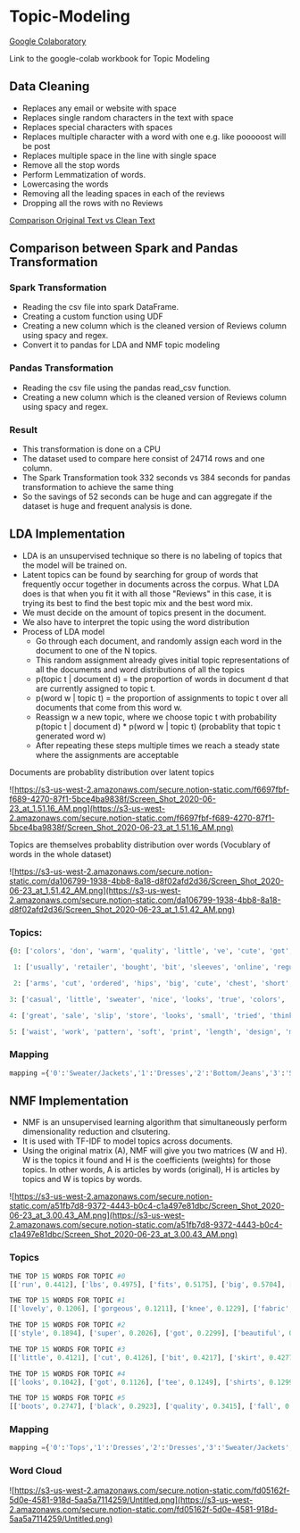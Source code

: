# Topic-Modeling
[Google Colaboratory](https://colab.research.google.com/drive/1idYU7lPIgxO87KQLtFcCNJe1ALZWLlWq?usp=sharing)

Link to the google-colab workbook for Topic Modeling

## Data Cleaning

- Replaces any email or website with space
- Replaces single random characters in the text with space
- Replaces special characters with spaces
- Replaces multiple character with a word with one  e.g. like pooooost will be post
- Replaces multiple space in the line with single space
- Remove all the stop words
- Perform Lemmatization of words.
- Lowercasing the words
- Removing all the leading spaces in each of the reviews
- Dropping all the rows with no Reviews

[Comparison  Original Text vs Clean Text](https://www.notion.so/d13adbc09c1f49ac92a737748ae072e6)

## **Comparison between Spark and Pandas Transformation**

### Spark Transformation

- Reading the csv file into spark DataFrame.
- Creating a custom function using UDF
- Creating a new column which is the cleaned version of Reviews column using spacy and regex.
- Convert it to pandas for LDA and NMF topic modeling

### Pandas Transformation

- Reading the csv file using the pandas read_csv function.
- Creating a new column which is the cleaned version of Reviews column using spacy and regex.

### Result

- This transformation is done on a CPU
- The dataset used to compare here consist of 24714 rows and one column.
- The Spark Transformation took 332 seconds vs 384 seconds for pandas transformation to achieve the same thing
- So the savings of 52 seconds can be huge and can aggregate if the dataset is huge and frequent analysis is done.

## LDA Implementation

- LDA  is an unsupervised technique so there is no labeling of topics that the model will be trained on.
- Latent topics can be found by searching for group of words that frequently occur together in documents across the corpus. What LDA does is that when you fit it with all those "Reviews" in this case, it is trying its best to find the best topic mix and the best word mix.
- We  must decide on the amount of topics present in the document.
- We also have to interpret the topic using the word distribution
- Process of LDA model
    - Go through each document, and randomly assign each word in the document to one of the N topics.
    - This random assignment already gives  initial topic representations of all the documents and word distributions of all the topics
    - p(topic t | document d) = the proportion of words in document d that are currently assigned to topic t.
    - p(word w | topic t) = the proportion of assignments to topic t over all documents that come from this word w.
    - Reassign w a new topic, where we choose topic t with probability p(topic t | document d) * p(word w | topic t) (probablity that topic t generated word w)
    - After repeating these steps multiple times we reach a steady state where the assignments are acceptable

Documents are probablity distribution over latent topics 

![https://s3-us-west-2.amazonaws.com/secure.notion-static.com/f6697fbf-f689-4270-87f1-5bce4ba9838f/Screen_Shot_2020-06-23_at_1.51.16_AM.png](https://s3-us-west-2.amazonaws.com/secure.notion-static.com/f6697fbf-f689-4270-87f1-5bce4ba9838f/Screen_Shot_2020-06-23_at_1.51.16_AM.png)

Topics are themselves probablity distribution over words (Vocublary of words in the whole dataset)

![https://s3-us-west-2.amazonaws.com/secure.notion-static.com/da106799-1938-4bb8-8a18-d8f02afd2d36/Screen_Shot_2020-06-23_at_1.51.42_AM.png](https://s3-us-west-2.amazonaws.com/secure.notion-static.com/da106799-1938-4bb8-8a18-d8f02afd2d36/Screen_Shot_2020-06-23_at_1.51.42_AM.png)

### Topics:

```python
{0: ['colors', 'don', 'warm', 'quality', 'little', 've', 'cute', 'got', 'time', 'dry', 'sale', 'color', 'size', 'bought', 'buttons', 'price', 'washed', 'wash', 'wear', 'love', 'like', 'coat', 'fabric', 'soft', 'sweater'],

 1: ['usually', 'retailer', 'bought', 'bit', 'sleeves', 'online', 'regular', 'sweater', 'little', 'look', 'tried', 'medium', 'wear', 'long', 'store', 'length', 'love', 'xs', 'petite', 'fit', 'small', 'ordered', 'color', 'like', 'size'],

 2: ['arms', 'cut', 'ordered', 'hips', 'big', 'cute', 'chest', 'short', 'nice', 'bit', 'jeans', 'tight', 'great', 'material', 'little', 'love', 'large', 'shirt', 'waist', 'look', 'fabric', 'small', 'like', 'size', 'fit'], 

3: ['casual', 'little', 'sweater', 'nice', 'looks', 'true', 'colors', 'got', 'dress', 'flattering', 'shirt', 'fall', 'cute', 'bought', 'summer', 'fit', 'fits', 'soft', 'color', 'jeans', 'size', 'perfect', 'wear', 'great', 'love'], 

4: ['great', 'sale', 'slip', 'store', 'looks', 'small', 'tried', 'think', 'look', 'online', 'dresses', 'petite', 'fits', 'perfect', 'quality', 'price', 'love', 'ordered', 'wear', 'fabric', 'beautiful', 'fit', 'size', 'like', 'dress'], 

5: ['waist', 'work', 'pattern', 'soft', 'print', 'length', 'design', 'makes', 'material', 'looks', 'little', 'beautiful', 'nice', 'fit', 'great', 'cut', 'look', 'wear', 'colors', 'like', 'fabric', 'flattering', 'skirt', 'love', 'dress']}
```

### Mapping

```python
mapping ={'0':'Sweater/Jackets','1':'Dresses','2':'Bottom/Jeans','3':'Shirt/Tops','4':'Dresses','5':'Bottom/Jeans'}
```

## NMF Implementation

- NMF is an unsupervised learning algorithm that simultaneously perform dimensionality reduction and clsutering.
- It is used with TF-IDF to model topics across documents.
- Using the original matrix (A), NMF will give you two matrices (W and H). W is the topics it found and H is the coefficients (weights) for those topics. In other words, A is articles by words (original), H is articles by topics and W is topics by words.

![https://s3-us-west-2.amazonaws.com/secure.notion-static.com/a51fb7d8-9372-4443-b0c4-c1a497e81dbc/Screen_Shot_2020-06-23_at_3.00.43_AM.png](https://s3-us-west-2.amazonaws.com/secure.notion-static.com/a51fb7d8-9372-4443-b0c4-c1a497e81dbc/Screen_Shot_2020-06-23_at_3.00.43_AM.png)

### Topics

```python
THE TOP 15 WORDS FOR TOPIC #0
[['run', 0.4412], ['lbs', 0.4975], ['fits', 0.5175], ['big', 0.5704], ['xs', 0.6369], ['true', 0.6424], ['fit', 0.7021], ['wear', 0.7119], ['usually', 0.805], ['runs', 0.8942], ['medium', 1.065], ['ordered', 1.0686], ['large', 1.1593], ['small', 1.9073], ['size', 2.5544]]

THE TOP 15 WORDS FOR TOPIC #1
[['lovely', 0.1206], ['gorgeous', 0.1211], ['knee', 0.1229], ['fabric', 0.1241], ['belt', 0.1254], ['wedding', 0.1504], ['easy', 0.1734], ['dresses', 0.2116], ['summer', 0.2151], ['wear', 0.2298], ['slip', 0.2434], ['perfect', 0.2544], ['flattering', 0.3015], ['beautiful', 0.3465], ['dress', 3.6979]]

THE TOP 15 WORDS FOR TOPIC #2
[['style', 0.1894], ['super', 0.2026], ['got', 0.2299], ['beautiful', 0.2982], ['absolutely', 0.3331], ['wear', 0.3504], ['flattering', 0.371], ['bought', 0.4036], ['fits', 0.432], ['colors', 0.4702], ['perfect', 0.5089], ['color', 0.6037], ['soft', 0.6757], ['sweater', 0.8306], ['love', 2.8862]]

THE TOP 15 WORDS FOR TOPIC #3
[['little', 0.4121], ['cut', 0.4126], ['bit', 0.4217], ['skirt', 0.4277], ['waist', 0.4464], ['short', 0.4472], ['didn', 0.4608], ['color', 0.4767], ['material', 0.4916], ['good', 0.4974], ['fit', 0.5008], ['nice', 0.6976], ['look', 0.7769], ['fabric', 0.871], ['like', 1.3458]]

THE TOP 15 WORDS FOR TOPIC #4
[['looks', 0.1042], ['got', 0.1126], ['tee', 0.1249], ['shirts', 0.1299], ['flattering', 0.1345], ['underneath', 0.1492], ['wear', 0.1616], ['material', 0.1646], ['boxy', 0.1669], ['soft', 0.1734], ['little', 0.2267], ['white', 0.236], ['super', 0.2977], ['cute', 0.9465], ['shirt', 3.0829]]

THE TOP 15 WORDS FOR TOPIC #5
[['boots', 0.2747], ['black', 0.2923], ['quality', 0.3415], ['fall', 0.3774], ['pair', 0.3876], ['leggings', 0.4066], ['summer', 0.4087], ['skinny', 0.4428], ['perfect', 0.4893], ['wear', 0.5173], ['looks', 0.5984], ['fit', 0.7081], ['pants', 0.7267], ['jeans', 1.4255], ['great', 3.0989]]
```

### Mapping

```python
mapping ={'0':'Tops','1':'Dresses','2':'Dresses','3':'Sweater/Jackets','4':'Shirts','5':'Bottom/Jeans'}
```

### Word Cloud

![https://s3-us-west-2.amazonaws.com/secure.notion-static.com/fd05162f-5d0e-4581-918d-5aa5a7114259/Untitled.png](https://s3-us-west-2.amazonaws.com/secure.notion-static.com/fd05162f-5d0e-4581-918d-5aa5a7114259/Untitled.png)
